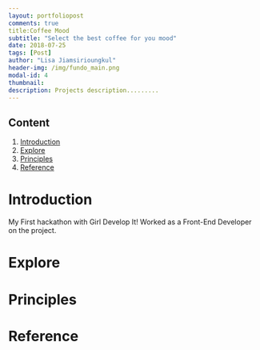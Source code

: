 ```yaml
---
layout: portfoliopost
comments: true
title:Coffee Mood
subtitle: "Select the best coffee for you mood"
date: 2018-07-25
tags: [Post]
author: "Lisa Jiamsirioungkul"
header-img: /img/fundo_main.png
modal-id: 4
thumbnail: 
description: Projects description......... 
---
```


## Content
1. [Introduction](#intro) 
2. [Explore](#explo)
3. [Principles](#prin)
4. [Reference](#ref)

# Introduction <a name="intro"></a>
My First hackathon with Girl Develop It! Worked as a Front-End Developer on the project.

# Explore <a name="explo"></a>



# Principles <a name="Prin"></a>


# Reference <a name="ref"></a>